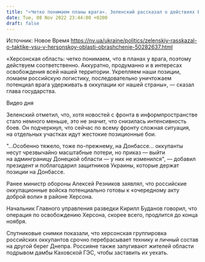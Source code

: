 ```yaml
---
title: "«Четко понимаем планы врага». Зеленский рассказал о действиях ВСУ в Херсонской области"
date: Tue, 08 Nov 2022 23:44:00 +0200
draft: false
---
```

Источник: Новое Время https://nv.ua/ukraine/politics/zelenskiy-rasskazal-o-taktike-vsu-v-hersonskoy-oblasti-obrashchenie-50282637.html


«Херсонская область: четко понимаем, что в планах у врага, поэтому действуем соответственно. Аккуратно, продуманно и в интересах освобождения всей нашей территории. Укрепляем наши позиции, ломаем российскую логистику, последовательно уничтожаем потенциал врага удерживать в оккупации юг нашей страны», — сказал глава государства.

 Видео дня   

Зеленский отметил, что, хотя новостей с фронта в информпространстве стало немного меньше, это не значит, что снизилась интенсивность боев. Он подчеркнул, что сейчас по всему фронту сложная ситуация, на отдельных участках идут жестокие позиционные бои.

"…Особенно тяжело, тоже по-прежнему, на Донбассе… оккупанты несут чрезвычайно масштабные потери, но приказ — выйти на админграницу Донецкой области — у них не изменился", — добавил президент и поблагодарил защитников Украины, которые держат позиции на Донбассе.

Ранее министр обороны Алексей Резников заявлял, что российские оккупационные войска потенциально готовы к «очередному акту доброй воли» в районе Херсона.

Начальник Главного управления разведки Кирилл Буданов говорил, что операция по освобождению Херсона, скорее всего, продлится до конца ноября.

Спутниковые снимки показали, что херсонская группировка российских оккупантов срочно перебрасывает технику и личный состав на другой берег Днепра. Россияне также запугивают жителей области подрывом дамбы Каховской ГЭС, чтобы заставить их уехать.
